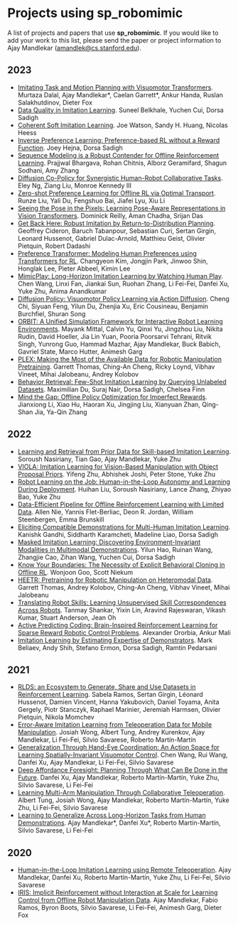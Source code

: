 # Projects using sp_robomimic

A list of projects and papers that use **sp_robomimic**. If you would like to add your work to this list, please send the paper or project information to Ajay Mandlekar (<amandlek@cs.stanford.edu>).

## 2023

- [Imitating Task and Motion Planning with Visuomotor Transformers](https://arxiv.org/abs/2305.16309). Murtaza Dalal, Ajay Mandlekar\*, Caelan Garrett\*, Ankur Handa, Ruslan Salakhutdinov, Dieter Fox
- [Data Quality in Imitation Learning](https://arxiv.org/abs/2306.02437). Suneel Belkhale, Yuchen Cui, Dorsa Sadigh
- [Coherent Soft Imitation Learning](https://arxiv.org/abs/2305.16498). Joe Watson, Sandy H. Huang, Nicolas Heess
- [Inverse Preference Learning: Preference-based RL without a Reward Function](https://arxiv.org/abs/2305.15363). Joey Hejna, Dorsa Sadigh
- [Sequence Modeling is a Robust Contender for Offline Reinforcement Learning](https://arxiv.org/abs/2305.14550). Prajjwal Bhargava, Rohan Chitnis, Alborz Geramifard, Shagun Sodhani, Amy Zhang
- [Diffusion Co-Policy for Synergistic Human-Robot Collaborative Tasks](https://arxiv.org/abs/2305.12171). Eley Ng, Ziang Liu, Monroe Kennedy III
- [Zero-shot Preference Learning for Offline RL via Optimal Transport](https://arxiv.org/abs/2306.03615). Runze Liu, Yali Du, Fengshuo Bai, Jiafei Lyu, Xiu Li
- [Seeing the Pose in the Pixels: Learning Pose-Aware Representations in Vision Transformers](https://arxiv.org/abs/2306.09331). Dominick Reilly, Aman Chadha, Srijan Das
- [Get Back Here: Robust Imitation by Return-to-Distribution Planning](https://arxiv.org/abs/2305.01400). Geoffrey Cideron, Baruch Tabanpour, Sebastian Curi, Sertan Girgin, Leonard Hussenot, Gabriel Dulac-Arnold, Matthieu Geist, Olivier Pietquin, Robert Dadashi
- [Preference Transformer: Modeling Human Preferences using Transformers for RL](https://arxiv.org/abs/2303.00957). Changyeon Kim, Jongjin Park, Jinwoo Shin, Honglak Lee, Pieter Abbeel, Kimin Lee
- [MimicPlay: Long-Horizon Imitation Learning by Watching Human Play](https://arxiv.org/abs/2302.12422). Chen Wang, Linxi Fan, Jiankai Sun, Ruohan Zhang, Li Fei-Fei, Danfei Xu, Yuke Zhu, Anima Anandkumar
- [Diffusion Policy: Visuomotor Policy Learning via Action Diffusion](https://arxiv.org/abs/2303.04137). Cheng Chi, Siyuan Feng, Yilun Du, Zhenjia Xu, Eric Cousineau, Benjamin Burchfiel, Shuran Song
- [ORBIT: A Unified Simulation Framework for Interactive Robot Learning Environments](https://arxiv.org/abs/2301.04195). Mayank Mittal, Calvin Yu, Qinxi Yu, Jingzhou Liu, Nikita Rudin, David Hoeller, Jia Lin Yuan, Pooria Poorsarvi Tehrani, Ritvik Singh, Yunrong Guo, Hammad Mazhar, Ajay Mandlekar, Buck Babich, Gavriel State, Marco Hutter, Animesh Garg
- [PLEX: Making the Most of the Available Data for Robotic Manipulation Pretraining](https://arxiv.org/abs/2303.08789). Garrett Thomas, Ching-An Cheng, Ricky Loynd, Vibhav Vineet, Mihai Jalobeanu, Andrey Kolobov
- [Behavior Retrieval: Few-Shot Imitation Learning by Querying Unlabeled Datasets](https://arxiv.org/abs/2304.08742). Maximilian Du, Suraj Nair, Dorsa Sadigh, Chelsea Finn
- [Mind the Gap: Offline Policy Optimization for Imperfect Rewards](https://arxiv.org/abs/2302.01667). Jianxiong Li, Xiao Hu, Haoran Xu, Jingjing Liu, Xianyuan Zhan, Qing-Shan Jia, Ya-Qin Zhang

## 2022

- [Learning and Retrieval from Prior Data for Skill-based Imitation Learning](https://arxiv.org/abs/2210.11435). Soroush Nasiriany, Tian Gao, Ajay Mandlekar, Yuke Zhu
- [VIOLA: Imitation Learning for Vision-Based Manipulation with Object Proposal Priors](https://arxiv.org/abs/2210.11339). Yifeng Zhu, Abhishek Joshi, Peter Stone, Yuke Zhu
- [Robot Learning on the Job: Human-in-the-Loop Autonomy and Learning During Deployment](https://arxiv.org/abs/2211.08416). Huihan Liu, Soroush Nasiriany, Lance Zhang, Zhiyao Bao, Yuke Zhu
- [Data-Efficient Pipeline for Offline Reinforcement Learning with Limited Data](https://arxiv.org/abs/2210.08642). Allen Nie, Yannis Flet-Berliac, Deon R. Jordan, William Steenbergen, Emma Brunskill
- [Eliciting Compatible Demonstrations for Multi-Human Imitation Learning](https://arxiv.org/abs/2210.08073). Kanishk Gandhi, Siddharth Karamcheti, Madeline Liao, Dorsa Sadigh
- [Masked Imitation Learning: Discovering Environment-Invariant Modalities in Multimodal Demonstrations](https://arxiv.org/abs/2209.07682). Yilun Hao, Ruinan Wang, Zhangjie Cao, Zihan Wang, Yuchen Cui, Dorsa Sadigh
- [Know Your Boundaries: The Necessity of Explicit Behavioral Cloning in Offline RL](https://arxiv.org/abs/2206.00695). Wonjoon Goo, Scott Niekum
- [HEETR: Pretraining for Robotic Manipulation on Heteromodal Data](https://openreview.net/forum?id=1_XARk3k-M). Garrett Thomas, Andrey Kolobov, Ching-An Cheng, Vibhav Vineet, Mihai Jalobeanu
- [Translating Robot Skills: Learning Unsupervised Skill Correspondences Across Robots](https://proceedings.mlr.press/v162/shankar22a.html). Tanmay Shankar, Yixin Lin, Aravind Rajeswaran, Vikash Kumar, Stuart Anderson, Jean Oh
- [Active Predicting Coding: Brain-Inspired Reinforcement Learning for Sparse Reward Robotic Control Problems](https://arxiv.org/abs/2209.09174). Alexander Ororbia, Ankur Mali
- [Imitation Learning by Estimating Expertise of Demonstrators](https://arxiv.org/abs/2202.01288). Mark Beliaev, Andy Shih, Stefano Ermon, Dorsa Sadigh, Ramtin Pedarsani

## 2021

- [RLDS: an Ecosystem to Generate, Share and Use Datasets in Reinforcement Learning](https://arxiv.org/abs/2111.02767). Sabela Ramos, Sertan Girgin, Léonard Hussenot, Damien Vincent, Hanna Yakubovich, Daniel Toyama, Anita Gergely, Piotr Stanczyk, Raphael Marinier, Jeremiah Harmsen, Olivier Pietquin, Nikola Momchev
- [Error-Aware Imitation Learning from Teleoperation Data for Mobile Manipulation](https://arxiv.org/abs/2112.05251). Josiah Wong, Albert Tung, Andrey Kurenkov, Ajay Mandlekar, Li Fei-Fei, Silvio Savarese, Roberto Martín-Martín
- [Generalization Through Hand-Eye Coordination: An Action Space for Learning Spatially-Invariant Visuomotor Control](https://arxiv.org/abs/2103.00375). Chen Wang, Rui Wang, Danfei Xu, Ajay Mandlekar, Li Fei-Fei, Silvio Savarese
- [Deep Affordance Foresight: Planning Through What Can Be Done in the Future](https://arxiv.org/abs/2011.08424). Danfei Xu, Ajay Mandlekar, Roberto Martín-Martín, Yuke Zhu, Silvio Savarese, Li Fei-Fei
- [Learning Multi-Arm Manipulation Through Collaborative Teleoperation](https://arxiv.org/abs/2012.06738). Albert Tung, Josiah Wong, Ajay Mandlekar, Roberto Martín-Martín, Yuke Zhu, Li Fei-Fei, Silvio Savarese
- [Learning to Generalize Across Long-Horizon Tasks from Human Demonstrations](https://arxiv.org/abs/2003.06085). Ajay Mandlekar\*, Danfei Xu\*, Roberto Martín-Martín, Silvio Savarese, Li Fei-Fei

## 2020

- [Human-in-the-Loop Imitation Learning using Remote Teleoperation](https://arxiv.org/abs/2012.06733). Ajay Mandlekar, Danfei Xu, Roberto Martín-Martín, Yuke Zhu, Li Fei-Fei, Silvio Savarese
- [IRIS: Implicit Reinforcement without Interaction at Scale for Learning Control from Offline Robot Manipulation Data](https://arxiv.org/abs/1911.05321). Ajay Mandlekar, Fabio Ramos, Byron Boots, Silvio Savarese, Li Fei-Fei, Animesh Garg, Dieter Fox
